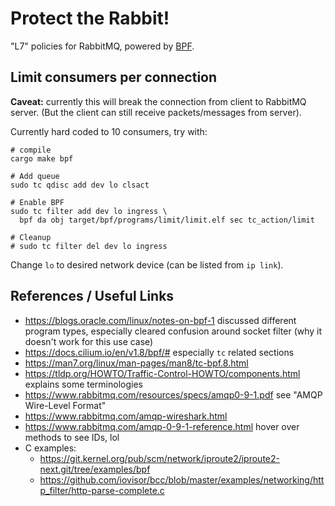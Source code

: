 # Protect the Rabbit!

"L7" policies for RabbitMQ, powered by [BPF](https://ebpf.io/).

## Limit consumers per connection

**Caveat:** currently this will break the connection from client to RabbitMQ server. (But the client can still receive packets/messages from server).

Currently hard coded to 10 consumers, try with:

```
# compile
cargo make bpf

# Add queue
sudo tc qdisc add dev lo clsact

# Enable BPF
sudo tc filter add dev lo ingress \
  bpf da obj target/bpf/programs/limit/limit.elf sec tc_action/limit

# Cleanup
# sudo tc filter del dev lo ingress
```

Change `lo` to desired network device (can be listed from `ip link`).

## References / Useful Links

- https://blogs.oracle.com/linux/notes-on-bpf-1 discussed different program types, especially cleared confusion around socket filter (why it doesn't work for this use case)
- https://docs.cilium.io/en/v1.8/bpf/# especially `tc` related sections
- https://man7.org/linux/man-pages/man8/tc-bpf.8.html
- https://tldp.org/HOWTO/Traffic-Control-HOWTO/components.html explains some terminologies
- https://www.rabbitmq.com/resources/specs/amqp0-9-1.pdf see "AMQP Wire-Level Format"
- https://www.rabbitmq.com/amqp-wireshark.html
- https://www.rabbitmq.com/amqp-0-9-1-reference.html hover over methods to see IDs, lol
- C examples:
  - https://git.kernel.org/pub/scm/network/iproute2/iproute2-next.git/tree/examples/bpf
  - https://github.com/iovisor/bcc/blob/master/examples/networking/http_filter/http-parse-complete.c
